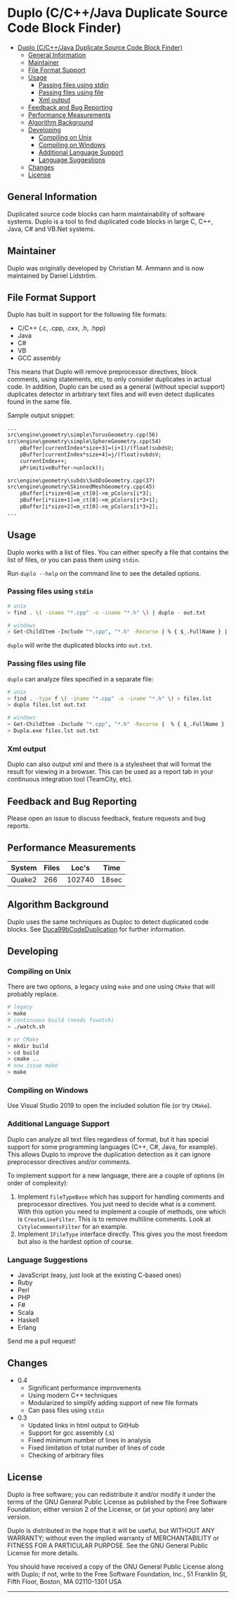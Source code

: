 # Duplo (C/C++/Java Duplicate Source Code Block Finder)

- [Duplo (C/C++/Java Duplicate Source Code Block Finder)](#duplo-ccjava-duplicate-source-code-block-finder)
  - [General Information](#general-information)
  - [Maintainer](#maintainer)
  - [File Format Support](#file-format-support)
  - [Usage](#usage)
    - [Passing files using stdin](#passing-files-using-stdin)
    - [Passing files using file](#passing-files-using-file)
    - [Xml output](#xml-output)
  - [Feedback and Bug Reporting](#feedback-and-bug-reporting)
  - [Performance Measurements](#performance-measurements)
  - [Algorithm Background](#algorithm-background)
  - [Developing](#developing)
    - [Compiling on Unix](#compiling-on-unix)
    - [Compiling on Windows](#compiling-on-windows)
    - [Additional Language Support](#additional-language-support)
    - [Language Suggestions](#language-suggestions)
  - [Changes](#changes)
  - [License](#license)

## General Information

Duplicated source code blocks can harm maintainability of software systems.
Duplo is a tool to find duplicated code blocks in large C, C++, Java, C# and
VB.Net systems.

## Maintainer

Duplo was originally developed by Christian
M. Ammann and is now maintained by Daniel
Lidström.

## File Format Support

Duplo has built in support for the following
file formats:

- C/C++ (.c, .cpp, .cxx, .h, .hpp)
- Java
- C#
- VB
- GCC assembly

This means that Duplo will remove
preprocessor directives, block comments, using
statements, etc, to only consider duplicates
in actual code.
In addition, Duplo can be used as a general
(without special support) duplicates detector
in arbitrary text files and will even detect
duplicates found in the same file.

Sample output snippet:

```txt
...
src\engine\geometry\simple\TorusGeometry.cpp(56)
src\engine\geometry\simple\SphereGeometry.cpp(54)
    pBuffer[currentIndex*size+3]=(i+1)/(float)subdsU;
    pBuffer[currentIndex*size+4]=j/(float)subdsV;
    currentIndex++;
    pPrimitiveBuffer->unlock();

src\engine\geometry\subds\SubDsGeometry.cpp(37)
src\engine\geometry\SkinnedMeshGeometry.cpp(45)
    pBuffer[i*size+0]=m_ct[0]->m_pColors[i*3];
    pBuffer[i*size+1]=m_ct[0]->m_pColors[i*3+1];
    pBuffer[i*size+2]=m_ct[0]->m_pColors[i*3+2];
...
```

## Usage

Duplo works with a list of files. You can either specify a file that contains the list of files, or you can pass them using `stdin`.

Run `duplo --help` on the command line to see the detailed options.

### Passing files using `stdin`

```bash
# unix
> find . \( -iname "*.cpp" -o -iname "*.h" \) | duplo - out.txt

# windows
> Get-ChildItem -Include "*.cpp", "*.h" -Recurse | % { $_.FullName } | Duplo.exe - out.txt
```

`duplo` will write the duplicated blocks into `out.txt`.

### Passing files using file

`duplo` can analyze files specified in a separate file:

```bash
# unix
> find . -type f \( -iname "*.cpp" -o -iname "*.h" \) > files.lst
> duplo files.lst out.txt

# windows
> Get-ChildItem -Include "*.cpp", "*.h" -Recurse |  % { $_.FullName } | Out-File -encoding ascii files.lst
> Duplo.exe files.lst out.txt
```

### Xml output

Duplo can also output xml and there is a stylesheet that will format the result for viewing in a browser. This can be used as a report tab in your continuous integration tool (TeamCity, etc).

## Feedback and Bug Reporting

Please open an issue to discuss feedback,
feature requests and bug reports.

## Performance Measurements

| System | Files | Loc's | Time |
|-|-|-|-|
| Quake2 | 266 | 102740 | 18sec |

## Algorithm Background

Duplo uses the same techniques as Duploc to detect duplicated code blocks. See
[Duca99bCodeDuplication](http://scg.unibe.ch/archive/papers/Duca99bCodeDuplication.pdf) for
further information.

## Developing

### Compiling on Unix

There are two options, a legacy using `make` and one using `CMake` that will probably replace.

```bash
# legacy
> make
# continuous build (needs fswatch)
> ./watch.sh

# or CMake
> mkdir build
> cd build
> cmake ..
# now issue make
> make
```

### Compiling on Windows

Use Visual Studio 2019 to open the included solution file (or try `CMake`).

### Additional Language Support

Duplo can analyze all text files regardless of format, but it has special support for some programming languages (C++, C#, Java, for example). This allows Duplo to improve the duplication detection as it can ignore preprocessor directives and/or comments.

To implement support for a new language, there are a couple of options (in order of complexity):

1. Implement `FileTypeBase` which has support for handling comments and preprocessor directives. You just need to decide what is a comment. With this option you need to implement a couple of methods, one which is `CreateLineFilter`. This is to remove multiline comments. Look at `CstyleCommentsFilter` for an example.
2. Implement `IFileType` interface directly. This gives you the most freedom but also is the hardest option of course.

### Language Suggestions

- JavaScript (easy, just look at the existing C-based ones)
- Ruby
- Perl
- PHP
- F#
- Scala
- Haskell
- Erlang

Send me a pull request!

## Changes

- 0.4
  - Significant performance improvements
  - Using modern C++ techniques
  - Modularized to simplify adding support of new file formats
  - Can pass files using `stdin`
- 0.3
  - Updated links in html output to GitHub
  - Support for gcc assembly (.s)
  - Fixed minimum number of lines in analysis
  - Fixed limitation of total number of lines of code
  - Checking of arbitrary files

## License

Duplo is free software; you can redistribute it and/or modify
it under the terms of the GNU General Public License as published by
the Free Software Foundation; either version 2 of the License, or
(at your option) any later version.

Duplo is distributed in the hope that it will be useful,
but WITHOUT ANY WARRANTY; without even the implied warranty of
MERCHANTABILITY or FITNESS FOR A PARTICULAR PURPOSE.  See the
GNU General Public License for more details.

You should have received a copy of the GNU General Public License
along with Duplo; if not, write to the Free Software
Foundation, Inc., 51 Franklin St, Fifth Floor, Boston, MA  02110-1301  USA

---
